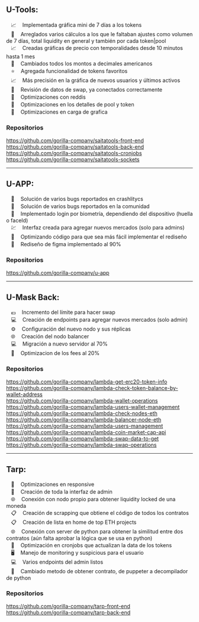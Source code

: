 ## U-Tools:

ㅤ📈 ㅤImplementada gráfica mini de 7 días a los tokens  <br />
ㅤ🔧 ㅤArreglados varios cálculos a los que le faltaban ajustes como volumen de 7 días, total liquidity en general y también por cada token|pool <br />
ㅤ📈 ㅤCreadas gráficas de precio con temporalidades desde 10 minutos hasta 1 mes <br />
ㅤ🔢 ㅤCambiados todos los montos a decimales americanos <br />
ㅤ⭐️ ㅤAgregada funcionalidad de tokens favoritos <br />
ㅤ📈 ㅤMás precisión en la gráfica de nuevos usuarios y últimos activos <br />
ㅤ🔎 ㅤRevisión de datos de swap, ya conectados correctamente <br />
ㅤ🚀ㅤ Optimizaciones con reddis <br />
ㅤ🚀 ㅤOptimizaciones en los detalles de pool y token <br />
ㅤ🚀 ㅤOptimizaciones en carga de grafica 
 
### Repositorios <br />
https://github.com/gorilla-company/saitatools-front-end <br />
https://github.com/gorilla-company/saitatools-back-end <br />
https://github.com/gorilla-company/saitatools-cronjobs <br />
https://github.com/gorilla-company/saitatools-sockets

------------

## U-APP:

ㅤ🔧 ㅤSolución de varios bugs reportados en crashlitycs<br />
ㅤ🔧ㅤ Solución de varios bugs reportados en la comunidad<br />
ㅤ🔐ㅤ Implementado login por biometría, dependiendo del dispositivo (huella o faceId)<br />
ㅤ💹ㅤ Interfaz creada para agregar nuevos mercados (solo para admins)<br />
ㅤ🚀ㅤ Optimizando código para que sea más fácil implementar el rediseño<br />
ㅤ🎨ㅤ Rediseño de figma implementado al 90% <br />

### Repositorios <br />

https://github.com/gorilla-company/u-app

------------

 ## U-Mask Back:

ㅤ💶ㅤ Incremento del límite para hacer swap <br />
ㅤ💻ㅤ Creación de endpoints para agregar nuevos mercados (solo admin) <br />
ㅤ⚙️ㅤ  Configuración del nuevo nodo y sus réplicas <br />
ㅤ🌐ㅤ Creación del nodo balancer <br />
ㅤ💻ㅤ Migración a nuevo servidor al 70% <br />
ㅤ🚀 ㅤOptimizacion de los fees al 20%

### Repositorios <br />

https://github.com/gorilla-company/lambda-get-erc20-token-info <br />
https://github.com/gorilla-company/lambda-check-token-balance-by-wallet-address <br />
https://github.com/gorilla-company/lambda-wallet-operations <br />
https://github.com/gorilla-company/lambda-users-wallet-management <br />
https://github.com/gorilla-company/lambda-check-nodes-eth <br />
https://github.com/gorilla-company/lambda-balancer-node-eth <br />
https://github.com/gorilla-company/lambda-users-management <br />
https://github.com/gorilla-company/lambda-coin-market-cap-api <br />
https://github.com/gorilla-company/lambda-swap-data-to-get <br />
https://github.com/gorilla-company/lambda-swap-operations

------------

 ## Tarp:

ㅤ🚀ㅤ Optimizaciones en responsive <br />
ㅤ🎨ㅤ Creación de toda la interfaz de admin <br />
ㅤ🌐ㅤ Conexión con nodo propio para obtener liquidity locked de una moneda <br />
ㅤ📋ㅤ Creación de scrapping que obtiene el código de todos los contratos <br />
ㅤ📋ㅤ Creación de lista en home de top ETH projects <br />
ㅤ🌐ㅤ Conexión con server de python para obtener la similitud entre dos contratos (aún falta aprobar la lógica que se usa en python) <br />
ㅤ🚀ㅤ Optimización en cronjobs que actualizan la data de los tokens <br />
ㅤ🖥ㅤ Manejo de monitoring y suspicious para el usuario <br />
ㅤ💻ㅤ Varios endpoints del admin listos <br />
ㅤ🐍ㅤ Cambiado metodo de obtener contrato, de puppeter a decompilador de python<br />

### Repositorios <br />

https://github.com/gorilla-company/tarp-front-end<br />
https://github.com/gorilla-company/tarp-back-end<br />
